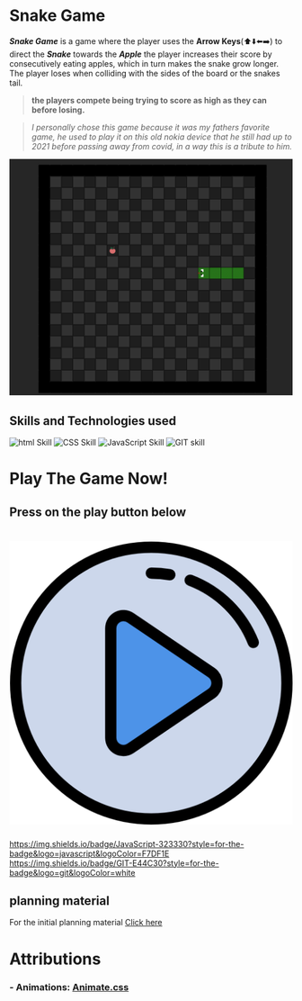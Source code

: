 # Snake Game
***Snake Game*** is a game where the player uses the **Arrow Keys**(⬆️⬇️⬅️➡️) to direct the ***Snake***
towards the ***Apple*** the player increases their score by consecutively eating apples, which in turn makes the snake grow longer. The player loses when colliding with the sides of the board or the snakes tail.

> **the players compete being trying to score as high as they can before losing.** 

>*I personally chose this game because it was my fathers favorite game, he used to play it on this old nokia device that he still had up to 2021 before passing away from covid, in a way this is a tribute to him.* 





![Snake Game Screenshot](./assets/readme/screenshot.png)
## Skills and Technologies used
![html Skill](https://img.shields.io/badge/HTML-239120?style=for-the-badge&logo=html5&logoColor=white) ![CSS Skill](https://img.shields.io/badge/CSS-239120?&style=for-the-badge&logo=css3&logoColor=white) ![JavaScript Skill](https://img.shields.io/badge/JavaScript-323330?style=for-the-badge&logo=javascript&logoColor=F7DF1E) ![GIT skill](https://img.shields.io/badge/GIT-E44C30?style=for-the-badge&logo=git&logoColor=white)


# Play The Game Now!

## Press on the play button below
# [![Play](./assets/readme/play.png)](https://fsharayri.github.io/Snake-Game/) 



https://img.shields.io/badge/JavaScript-323330?style=for-the-badge&logo=javascript&logoColor=F7DF1E
https://img.shields.io/badge/GIT-E44C30?style=for-the-badge&logo=git&logoColor=white


## planning material
For the initial planning material [Click here](https://docs.google.com/document/d/1KdzVdU4wa9pIRd8ItaUslJwcO0XZ_I8rpmsuNOFbUW0/edit)


















# Attributions
### - Animations: [Animate.css](https://animate.style/)